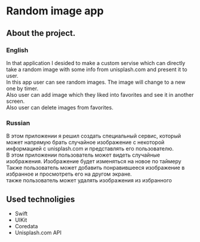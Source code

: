 # Random image app
## About the project.

<h3>English</h3>
In that application I desided to make a custom servise which can directly take a random image with some info from unisplash.com and present it to user.</br>
In this app user can see random images. The image will change to a new one by timer.</br>
Also user can add image which they liked into favorites and see it in another screen.</br>
Also user can delete images from favorites.</br>

<h3>Russian</h3>
В этом приложении я решил создать специальный сервис, который может напрямую брать случайное изображение с некоторой информацией с unisplash.com и представлять его пользователю.</br>
В этом приложении пользователь может видеть случайные изображения. Изображение будет изменяться на новое по таймеру</br>
Также пользователь может добавить понравившееся изображение в избранное и просмотреть его на другом экране.</br>
также пользователь может удалять изображения из избранного</br>

## Used technoligies
- Swift
- UIKit
- Coredata
- Unisplash.com API
